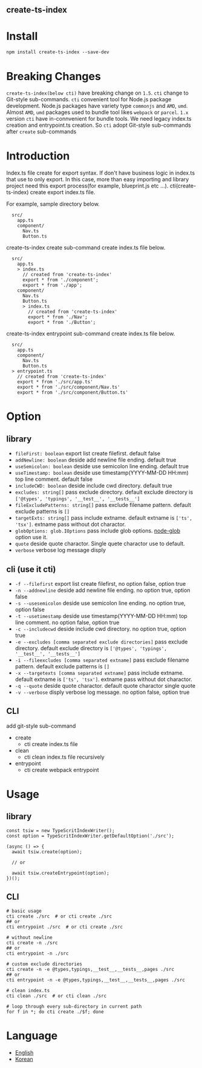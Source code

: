 create-ts-index
----

# Install
```
npm install create-ts-index --save-dev
```

# Breaking Changes
`create-ts-index(below cti)` have breaking change on `1.5`. `cti` change to Git-style sub-commands. `cti` convenient tool for Node.js package development. Node.js packages have variety type `commonjs` and `AMD`, `umd`. Almost `AMD`, `umd` packages used to bundle tool likes `webpack` or `parcel`. `1.x` version `cti` have in-connvenient for bundle tools. We need legacy index.ts creation and entrypoint.ts creation. So `cti` adopt Git-style sub-commands after `create` sub-commands

# Introduction
Index.ts file create for export syntax. If don't have business logic in index.ts that use to only export. In this case, more than easy importing and library project need this export process(for example, blueprint.js etc ...). cti(create-ts-index) create export index.ts file.

For example, sample directory below.

```
  src/
    app.ts
    component/
      Nav.ts
      Button.ts
```

create-ts-index create sub-command create index.ts file below.

```
  src/
    app.ts
    > index.ts
      // created from 'create-ts-index'
      export * from './component';
      export * from './app';
    component/
      Nav.ts
      Button.ts
      > index.ts
        // created from 'create-ts-index'
        export * from './Nav';
        export * from './Button';
```

create-ts-index entrypoint sub-command create index.ts file below.

```
  src/
    app.ts
    component/
      Nav.ts
      Button.ts
  > entrypoint.ts
    // created from 'create-ts-index'
    export * from './src/app.ts'
    export * from './src/component/Nav.ts'
    export * from './src/component/Button.ts'
```

# Option
## library
* `fileFirst: boolean` export list create filefirst. default false
* `addNewline: boolean` deside add newline file ending. default true
* `useSemicolon: boolean` deside use semicolon line ending. default true
* `useTimestamp: boolean` deside use timestamp(YYYY-MM-DD HH:mm) top line comment. default false
* `includeCWD: boolean` deside include cwd directory. default true
* `excludes: string[]` pass exclude directory. default exclude directory is `['@types', 'typings', '__test__', '__tests__']`
* `fileExcludePatterns: string[]` pass exclude filename pattern. default exclude patterns is `[]`
* `targetExts: string[]` pass include extname. default extname is `['ts', 'tsx']`. extname pass without dot charactor.
* `globOptions: glob.IOptions` pass include glob options. [node-glob](https://github.com/isaacs/node-glob) option use it.
* `quote` deside quote charactor. Single quete charactor use to default.
* `verbose` verbose log message disply


## cli (use it cti)
* `-f --filefirst` export list create filefirst, no option false, option true
* `-n --addnewline` deside add newline file ending. no option true, option false
* `-s --usesemicolon` deside use semicolon line ending. no option true, option false
* `-t --usetimestamp` deside use timestamp(YYYY-MM-DD HH:mm) top line comment. no option false, option true
* `-c --includecwd` deside include cwd directory. no option true, option true
* `-e --excludes [comma separated exclude directories]` pass exclude directory. default exclude directory is `['@types', 'typings', '__test__', '__tests__']`
* `-i --fileexcludes [comma separated extname]` pass exclude filename pattern. default exclude patterns is `[]`
* `-x --targetexts [comma separated extname]` pass include extname. default extname is `['ts', 'tsx']`. extname pass without dot charactor.
* `-q --quote` deside quote charactor. default quote charactor single quote
* `-v --verbose` disply verbose log message. no option false, option true

## CLI
add git-style sub-command

* create
  * cti create index.ts file
* clean
  * cti clean index.ts file recursively
* entrypoint
  * cti create webpack entrypoint

# Usage
## library
```
const tsiw = new TypeScritIndexWriter();
const option = TypeScritIndexWriter.getDefaultOption('./src');

(async () => {
  await tsiw.create(option);

  // or

  await tsiw.createEntrypoint(option);
})();
```

## CLI
```
# basic usage
cti create ./src  # or cti create ./src
## or
cti entrypoint ./src  # or cti create ./src

# without newline
cti create -n ./src
## or
cti entrypoint -n ./src

# custom exclude directories
cti create -n -e @types,typings,__test__,__tests__,pages ./src
## or
cti entrypoint -n -e @types,typings,__test__,__tests__,pages ./src

# clean index.ts
cti clean ./src  # or cti clean ./src

# loop through every sub-directory in current path
for f in *; do cti create ./$f; done

```

# Language
* [English](https://github.com/imjuni/create-ts-index/blob/master/README.md)
* [Korean](https://github.com/imjuni/create-ts-index/blob/master/README.ko.md)
